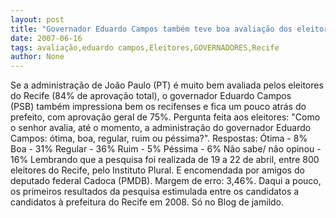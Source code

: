 ```yaml
---
layout: post
title: "Governador Eduardo Campos também teve boa avaliação dos eleitores do Recife "
date: 2007-06-16
tags: avaliação,eduardo campos,Eleitores,GOVERNADORES,Recife
author: None
---
```

Se a administra&ccedil;&atilde;o de Jo&atilde;o Paulo (PT)&nbsp;&eacute; muito bem avaliada pelos eleitores do Recife (84% de aprova&ccedil;&atilde;o total), o governador Eduardo Campos (PSB)&nbsp;tamb&eacute;m impressiona bem os recifenses e fica&nbsp;um pouco atr&aacute;s do prefeito, com aprova&ccedil;&atilde;o geral de 75%.
Pergunta feita aos eleitores: &quot;Como o senhor avalia, at&eacute; o momento, a administra&ccedil;&atilde;o do governador Eduardo Campos: &oacute;tima, boa, regular, ruim ou p&eacute;ssima?&quot;. 
Respostas:
&Oacute;tima - 8% 
Boa - 31% 
Regular - 36%
Ruim - 5%
P&eacute;ssima - 6%
N&atilde;o sabe/ n&atilde;o opinou - 16%
Lembrando que a pesquisa foi realizada de 19 a 22 de abril, entre 800 eleitores do Recife, pelo Instituto Plural. E encomendada por amigos do deputado federal Cadoca (PMDB). Margem de erro: 3,46%.
Daqui a pouco, os primeiros resultados da pesquisa estimulada entre os candidatos a candidatos &agrave; prefeitura do Recife em 2008. S&oacute; no Blog de jamildo. 
